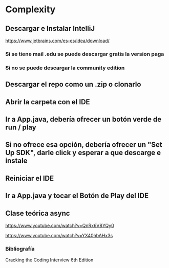 # Complexity

## Descargar e Instalar IntelliJ

https://www.jetbrains.com/es-es/idea/download/

### Si se tiene mail .edu se puede descargar gratis la version paga

### Si no se puede descargar la community edition

## Descargar el repo como un .zip o clonarlo

## Abrir la carpeta con el IDE

## Ir a App.java, debería ofrecer un botón verde de run / play

## Si no ofrece esa opción, debería ofrecer un "Set Up SDK", darle click y esperar a que descarge e instale

## Reiniciar el IDE

## Ir a App.java y tocar el Botón de Play del IDE

## Clase teórica async

https://www.youtube.com/watch?v=QnRx6V8YQy0

https://www.youtube.com/watch?v=YX40hbAHx3s

### Bibliografía

Cracking the Coding Interview 6th Edition
